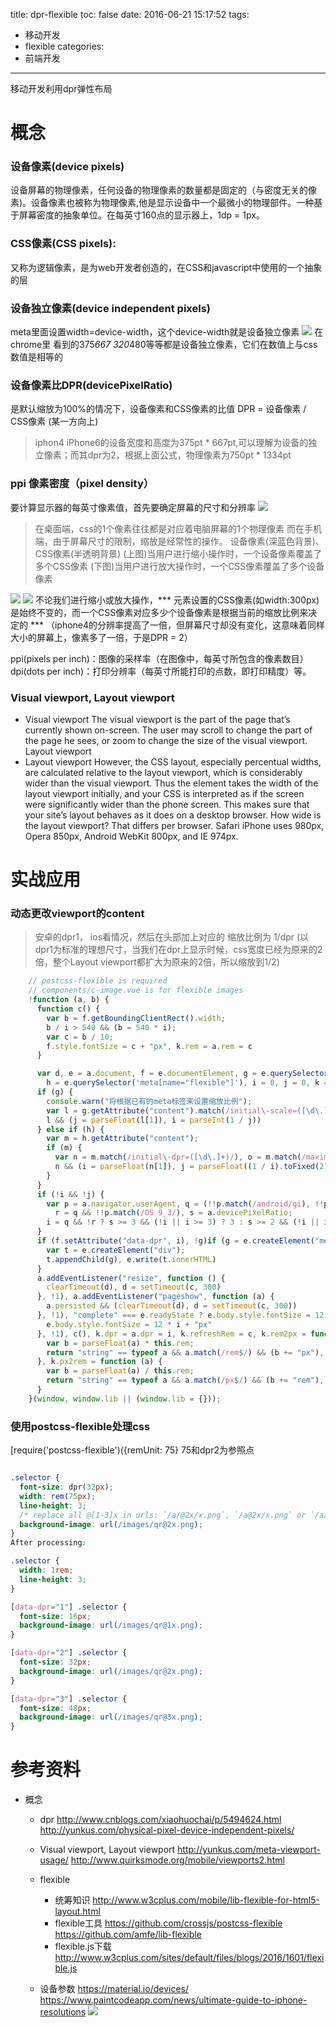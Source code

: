 title: dpr-flexible
toc: false
date: 2016-06-21 15:17:52
tags:
  - 移动开发
  - flexible
categories:
  - 前端开发
---

移动开发利用dpr弹性布局
<!--more-->

# 概念
### 设备像素(device pixels)
设备屏幕的物理像素，任何设备的物理像素的数量都是固定的（与密度无关的像素)。设备像素也被称为物理像素,他是显示设备中一个最微小的物理部件。一种基于屏幕密度的抽象单位。在每英寸160点的显示器上，1dp = 1px。

### CSS像素(CSS pixels): 
又称为逻辑像素，是为web开发者创造的，在CSS和javascript中使用的一个抽象的层

### 设备独立像素(device independent pixels)
meta里面设置width=device-width，这个device-width就是设备独立像素 
![](dpr-flexible/chrome1.png)
在chrome里  看到的375*667  320*480等等都是设备独立像素，它们在数值上与css数值是相等的

### 设备像素比DPR(devicePixelRatio)
是默认缩放为100%的情况下，设备像素和CSS像素的比值
DPR = 设备像素 / CSS像素 (某一方向上)
>iphon4 iPhone6的设备宽度和高度为375pt * 667pt,可以理解为设备的独立像素；而其dpr为2，根据上面公式，物理像素为750pt * 1334pt

### ppi  像素密度（pixel density）
要计算显示器的每英寸像素值，首先要确定屏幕的尺寸和分辨率
![](dpr-flexible/ppi1.png)

>在桌面端，css的1个像素往往都是对应着电脑屏幕的1个物理像素
而在手机端，由于屏幕尺寸的限制，缩放是经常性的操作。
设备像素(深蓝色背景)、CSS像素(半透明背景)
(上图)当用户进行缩小操作时，一个设备像素覆盖了多个CSS像素
(下图)当用户进行放大操作时，一个CSS像素覆盖了多个设备像素

![](dpr-flexible/dpr1.gif)
![](dpr-flexible/dpr2.gif)
不论我们进行缩小或放大操作，*** 元素设置的CSS像素(如width:300px)是始终不变的，而一个CSS像素对应多少个设备像素是根据当前的缩放比例来决定的 ***
（iphone4的分辨率提高了一倍，但屏幕尺寸却没有变化，这意味着同样大小的屏幕上，像素多了一倍，于是DPR = 2）

ppi(pixels per inch)：图像的采样率（在图像中，每英寸所包含的像素数目）
dpi(dots per inch)：打印分辨率（每英寸所能打印的点数，即打印精度）等。

### Visual viewport, Layout viewport
- Visual viewport
The visual viewport is the part of the page that’s currently shown on-screen. The user may scroll to change the part of the page he sees, or zoom to change the size of the visual viewport.
Layout viewport
- Layout viewport
However, the CSS layout, especially percentual widths, are calculated relative to the layout viewport, which is considerably wider than the visual viewport.
Thus the element takes the width of the layout viewport initially, and your CSS is interpreted as if the screen were significantly wider than the phone screen. This makes sure that your site’s layout behaves as it does on a desktop browser.
How wide is the layout viewport? That differs per browser. Safari iPhone uses 980px, Opera 850px, Android WebKit 800px, and IE 974px.


# 实战应用
### 动态更改viewport的content

> 安卓的dpr1， ios看情况，然后在头部加上对应的 <html data-dpr="2" style="font-size: 75px;" dir="ltr">  <meta name="viewport" content="initial-scale=0.5, maximum-scale=0.5, minimum-scale=0.5, user-scalable=no"> 缩放比例为 1/dpr (以dpr1为标准的理想尺寸，当我们在dpr上显示时候，css宽度已经为原来的2倍，整个Layout viewport都扩大为原来的2倍，所以缩放到1/2)

```JavaScript
    // postcss-flexible is required
    // components/c-image.vue is for flexible images
    !function (a, b) {
      function c() {
        var b = f.getBoundingClientRect().width;
        b / i > 540 && (b = 540 * i);
        var c = b / 10;
        f.style.fontSize = c + "px", k.rem = a.rem = c
      }

      var d, e = a.document, f = e.documentElement, g = e.querySelector('meta[name="viewport"]'),
        h = e.querySelector('meta[name="flexible"]'), i = 0, j = 0, k = b.flexible || (b.flexible = {});
      if (g) {
        console.warn("将根据已有的meta标签来设置缩放比例");
        var l = g.getAttribute("content").match(/initial\-scale=([\d\.]+)/);
        l && (j = parseFloat(l[1]), i = parseInt(1 / j))
      } else if (h) {
        var m = h.getAttribute("content");
        if (m) {
          var n = m.match(/initial\-dpr=([\d\.]+)/), o = m.match(/maximum\-dpr=([\d\.]+)/);
          n && (i = parseFloat(n[1]), j = parseFloat((1 / i).toFixed(2))), o && (i = parseFloat(o[1]), j = parseFloat((1 / i).toFixed(2)))
        }
      }
      if (!i && !j) {
        var p = a.navigator.userAgent, q = (!!p.match(/android/gi), !!p.match(/iphone/gi)),
          r = q && !!p.match(/OS 9_3/), s = a.devicePixelRatio;
        i = q && !r ? s >= 3 && (!i || i >= 3) ? 3 : s >= 2 && (!i || i >= 2) ? 2 : 1 : 1, j = 1 / i
      }
      if (f.setAttribute("data-dpr", i), !g)if (g = e.createElement("meta"), g.setAttribute("name", "viewport"), g.setAttribute("content", "initial-scale=" + j + ", maximum-scale=" + j + ", minimum-scale=" + j + ", user-scalable=no"), f.firstElementChild) f.firstElementChild.appendChild(g); else {
        var t = e.createElement("div");
        t.appendChild(g), e.write(t.innerHTML)
      }
      a.addEventListener("resize", function () {
        clearTimeout(d), d = setTimeout(c, 300)
      }, !1), a.addEventListener("pageshow", function (a) {
        a.persisted && (clearTimeout(d), d = setTimeout(c, 300))
      }, !1), "complete" === e.readyState ? e.body.style.fontSize = 12 * i + "px" : e.addEventListener("DOMContentLoaded", function () {
        e.body.style.fontSize = 12 * i + "px"
      }, !1), c(), k.dpr = a.dpr = i, k.refreshRem = c, k.rem2px = function (a) {
        var b = parseFloat(a) * this.rem;
        return "string" == typeof a && a.match(/rem$/) && (b += "px"), b
      }, k.px2rem = function (a) {
        var b = parseFloat(a) / this.rem;
        return "string" == typeof a && a.match(/px$/) && (b += "rem"), b
      }
    }(window, window.lib || (window.lib = {}));

``````


### 使用postcss-flexible处理css
[require('postcss-flexible')({remUnit: 75} 75和dpr2为参照点


```css

.selector {
  font-size: dpr(32px);
  width: rem(75px);
  line-height: 3;
  /* replace all @[1-3]x in urls: `/a/@2x/x.png`, `/a@2x/x.png` or `/a/x@2x.png` */
  background-image: url(/images/qr@2x.png);
}
After processing:

.selector {
  width: 1rem;
  line-height: 3;
}

[data-dpr="1"] .selector {
  font-size: 16px;
  background-image: url(/images/qr@1x.png);
}

[data-dpr="2"] .selector {
  font-size: 32px;
  background-image: url(/images/qr@2x.png);
}

[data-dpr="3"] .selector {
  font-size: 48px;
  background-image: url(/images/qr@3x.png);
}
```

# 参考资料

- 概念
  - dpr
   http://www.cnblogs.com/xiaohuochai/p/5494624.html
   http://yunkus.com/physical-pixel-device-independent-pixels/
  - Visual viewport, Layout viewport
   http://yunkus.com/meta-viewport-usage/
   http://www.quirksmode.org/mobile/viewports2.html

  - flexible
    - 统筹知识
  http://www.w3cplus.com/mobile/lib-flexible-for-html5-layout.html
    - flexible工具
  https://github.com/crossjs/postcss-flexible
  https://github.com/amfe/lib-flexible
    - flexible.js下载
  http://www.w3cplus.com/sites/default/files/blogs/2016/1601/flexible.js

  - 设备参数
  https://material.io/devices/
  https://www.paintcodeapp.com/news/ultimate-guide-to-iphone-resolutions
  ![](dpr-flexible/Android-Design-Cheat-Sheet-highres.png)
